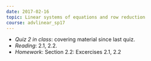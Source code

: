 ```yaml
---
date: 2017-02-16
topic: Linear systems of equations and row reduction
course: advlinear_sp17
---
```


- *Quiz 2 in class*: covering material since last quiz.
- *Reading*: 2.1, 2.2.
- *Homework*: Section 2.2: Excercises 2.1, 2.2
